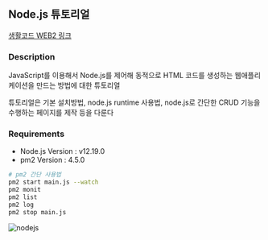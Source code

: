 ## Node.js 튜토리얼

[생활코드 WEB2 링크](https://opentutorials.org/course/3332)

### Description

JavaScript를 이용해서 Node.js를 제어해 동적으로 HTML 코드를 생성하는 웹애플리케이션을 만드는 방법에 대한 튜토리얼

튜토리얼은 기본 설치방법, node.js runtime 사용법, node.js로 간단한 CRUD 기능을 수행하는 페이지를 제작 등을 다룬다

### Requirements
- Node.js Version : v12.19.0
- pm2 Version : 4.5.0

```bash
# pm2 간단 사용법
pm2 start main.js --watch
pm2 monit
pm2 list
pm2 log
pm2 stop main.js
```

![nodejs](https://upload.wikimedia.org/wikipedia/commons/d/d9/Node.js_logo.svg)
